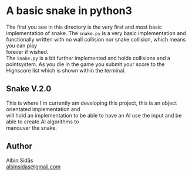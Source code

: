 # A basic snake in python3
The first you see in this directory is the very first and most basic implementation of snake. 
The `snake.py` is a very basic implementation and functionally written with no wall collision nor snake collision, which means you can play<br>
forever if wished. <br>
The `Snake.py` is a bit further implemented and holds collisions and a pointsystem. As you die in the game you submit your score to the <br>
Highscore list which is shown within the terminal.<br>

## Snake V.2.0
This is where I'm currently am developing this project, this is an object orientated implementation and <br>
will hold an implementation to be able to have an AI use the input and be able to create AI algorithms to <br>
manouver the snake.


## Author
Albin Sidås <br>
albinsidas@gmail.com
